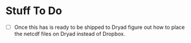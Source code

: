 # Stuff To Do

- [ ] Once this has is ready to be shipped to Dryad figure out how to place the netcdf files on Dryad instead of Dropbox.
